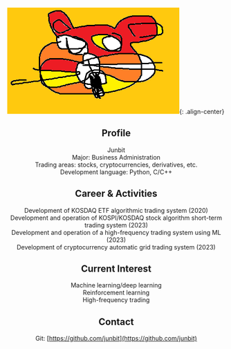 

![image-center](/assets/images/bitp.png){: .align-center}


<center>
<h2>Profile</h2>
Junbit <br>
Major: Business Administration <br>
Trading areas: stocks, cryptocurrencies, derivatives, etc. <br>
Development language: Python, C/C++

<h2>Career & Activities</h2>

Development of KOSDAQ ETF algorithmic trading system (2020) <br>
Development and operation of KOSPI/KOSDAQ stock algorithm short-term trading system (2023) <br>
Development and operation of a high-frequency trading system using ML (2023) <br> 
Development of cryptocurrency automatic grid trading system (2023) <br>

<h2>Current Interest</h2>

Machine learning/deep learning <br>
Reinforcement learning <br>
High-frequency trading <br>

<h2>Contact</h2>

Git: [https://github.com/junbit](https://github.com/junbit)

</center>





